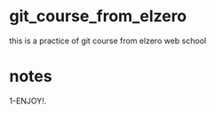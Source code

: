 # git_course_from_elzero
this is a practice of git course from elzero web school

# notes
1-ENJOY!.
